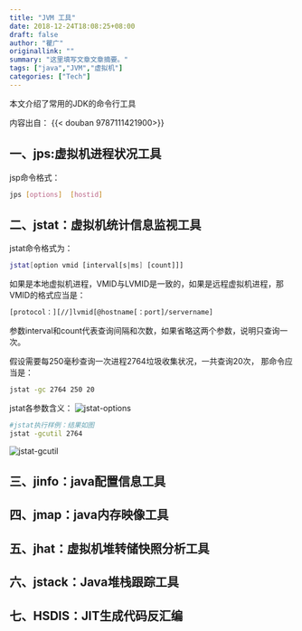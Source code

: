 ```yaml
---
title: "JVM 工具"
date: 2018-12-24T18:08:25+08:00
draft: false
author: "瞿广"
originallink: ""
summary: "这里填写文章文章摘要。"
tags: ["java","JVM","虚拟机"]
categories: ["Tech"]
---
```


 本文介绍了常用的JDK的命令行工具

<!--more-->
内容出自：
{{< douban 9787111421900>}}
## 一、jps:虚拟机进程状况工具

jsp命令格式：
```bash
jps [options]  [hostid]
```
## 二、jstat：虚拟机统计信息监视工具

jstat命令格式为：
```bash
jstat[option vmid [interval[s|ms] [count]]]
```

如果是本地虚拟机进程，VMID与LVMID是一致的，如果是远程虚拟机进程，那VMID的格式应当是：
```bash
[protocol：][//]lvmid[@hostname[：port]/servername]
```
参数interval和count代表查询间隔和次数，如果省略这两个参数，说明只查询一次。

假设需要每250毫秒查询一次进程2764垃圾收集状况，一共查询20次，
那命令应当是：
```bash
jstat -gc 2764 250 20
```

jstat各参数含义：
![jstat-options](/img/jstat-options.png)


```bash
#jstat执行样例：结果如图
jstat -gcutil 2764
```
![jstat-gcutil](/img/jstat-gcutil.png)


## 三、jinfo：java配置信息工具
## 四、jmap：java内存映像工具
## 五、jhat：虚拟机堆转储快照分析工具
## 六、jstack：Java堆栈跟踪工具
## 七、HSDIS：JIT生成代码反汇编
